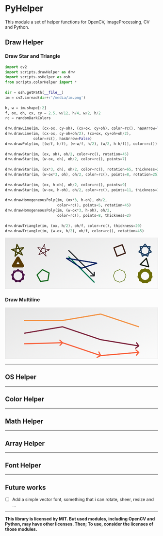 # PyHelper
This module a set of helper functions for OpenCV, ImageProcessing, CV and Python.

## Draw Helper
### Draw Star and Triangle

~~~python
import cv2
import scripts.drawHelper as drw
import scripts.osHelper as osh
from scripts.colorHelper import *

dir = osh.getPath(__file__)
im = cv2.imread(dir+r'/media/im.png')

h, w = im.shape[:2]
f, ox, oh, cx, cy = 2.5, w/12, h/4, w/2, h/2
rc = randomDarkColors

drw.drawLine(im, (cx-ox, cy-oh), (cx+ox, cy+oh), color=rc(), hasArrow=True)
drw.drawLine(im, (cx-ox, cy-oh+oh/2), (cx+ox, cy+oh+oh/2),
             color=rc(), hasArrow=False)
drw.drawPoly(im, [(w/f, h/f), (w-w/f, h/2), (w/2, h-h/f)], color=rc())

drw.drawStar(im, (ox, oh), oh/2, color=rc(), rotation=45)
drw.drawStar(im, (w-ox, oh), oh/2, color=rc(), points=7)

drw.drawStar(im, (ox*3, oh), oh/2, color=rc(), rotation=65, thickness=2)
drw.drawStar(im, (w-ox*3, oh), oh/2, color=rc(), points=8, rotation=25)

drw.drawStar(im, (ox, h-oh), oh/2, color=rc(), points=9)
drw.drawStar(im, (w-ox, h-oh), oh/2, color=rc(), points=11, thickness=15)

drw.drawHomogeneousPoly(im, (ox*3, h-oh), oh/2,
                        color=rc(), points=5, rotation=45)
drw.drawHomogeneousPoly(im, (w-ox*3, h-oh), oh/2,
                        color=rc(), points=8, thickness=2)

drw.drawTriangle(im, (ox, h/2), oh/f, color=rc(), thickness=20)
drw.drawTriangle(im, (w-ox, h/2), oh/f, color=rc(), rotation=45)
~~~

![im](showcase/drawStar3.png)

### Draw Multiline

![im](showcase/drawMultiLine.png)
___
## OS Helper
___
## Color Helper
___
## Math Helper
___
## Array Helper
___
## Font Helper
___
## Future works
-[ ] Add a simple vector font, something that i can rotate, sheer, resize and ...
___
**This library is licensed by MIT. But used modules, including OpenCV and Python, may have other licenses. Then; To use, consider the licenses of those modules.**